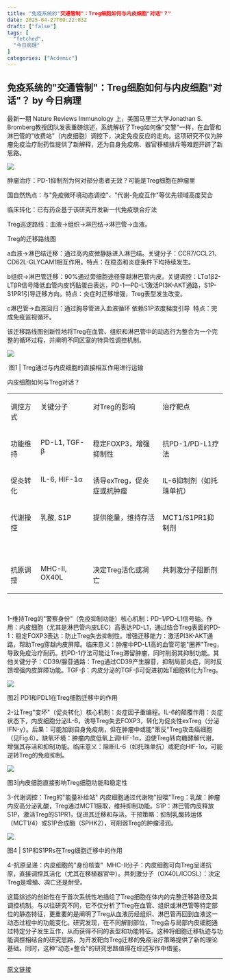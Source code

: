 ```yaml
---
title: "免疫系统的"交通管制"：Treg细胞如何与内皮细胞"对话"？"
date: 2025-04-27T00:22:03Z
draft: ["false"]
tags: [
  "fetched",
  "今日病理"
]
categories: ["Acdemic"]
---
```

免疫系统的"交通管制"：Treg细胞如何与内皮细胞"对话"？ by 今日病理
------
<div><p><span leaf=""><span textstyle="">最新一期 </span><span textstyle="">Nature Reviews Immunology</span><span textstyle=""> 上，美国马里兰大学Jonathan S. Bromberg教授团队发表重磅综述，系统解析</span><span textstyle="">了</span><span textstyle="">Treg如何像"交警"一样，在血管和淋巴管的"收费站"（内皮细胞）调控下，决定免疫反应的走向</span><span textstyle="">。这项研究不仅为肿瘤免疫治疗耐药性提供了新解释，还为自身免疫病、器官移植排斥等难题开辟了新思路。</span></span></p><p><span leaf=""><img data-backh="224" data-backw="554" data-ratio="0.4054726368159204" data-src="https://mmbiz.qpic.cn/sz_mmbiz_png/hicCwtwDKUYEWQr3nlDZkTOPDTs5851Z47mUkpmicJQrQw2gyQic1ibpwYFbzElLiaJOVBsZicFxqhjWJjwO9cq5JwjQ/640?wx_fmt=png" data-w="1206" src="https://mmbiz.qpic.cn/sz_mmbiz_png/hicCwtwDKUYEWQr3nlDZkTOPDTs5851Z47mUkpmicJQrQw2gyQic1ibpwYFbzElLiaJOVBsZicFxqhjWJjwO9cq5JwjQ/640?wx_fmt=png"></span></p><p><span leaf=""><span textstyle="">肿瘤治疗：</span><span textstyle="">PD-1抑制剂为何对部分患者无效？可能是Treg细胞在肿瘤里</span></span></p><p><span leaf=""><span textstyle="">国自然热点：</span><span textstyle="">与"免疫微环境动态调控"、"代谢-免疫互作"等优先领域高度契合</span></span></p><p><span leaf=""><span textstyle="">临床转化：已有药企基于该研究开发新一代免疫联合疗法</span></span></p><p><span leaf=""><span textstyle="">Treg巡逻路线：</span><span textstyle="">血液→组织→淋巴结→淋巴管→血液</span><span textstyle="">。 </span></span></p><p><span leaf=""><span textstyle="">Treg的迁移路线图  </span></span></p><p><span leaf=""><span textstyle="">a血液→淋巴结迁移：通过高内皮微静脉进入淋巴结。</span><span textstyle="">关键分子：</span><span textstyle="">CCR7/CCL21、CD62L-GLYCAM1相互作用。</span><span textstyle="">特点：在稳态和炎症条件下均持续发生。</span></span></p><p><span leaf=""><span textstyle="">b组织→淋巴管迁移：90%通过旁细胞途径穿越淋巴管内皮。</span><span textstyle="">关键调控：</span><span textstyle="">LTα1β2-LTβR信号降低血管内皮钙黏蛋白表达，PD-1—PD-L1激活PI3K-AKT通路，S1P-S1PR1引导迁移方向</span><span textstyle="">。特点：炎症时迁移增强，Treg表型发生改变。</span></span></p><p><span leaf=""><span textstyle="">c淋巴管→血液回归：</span><span textstyle="">通过胸导管进入血液循环 依赖S1P浓度梯度引导  特点：完成免疫监视循环。</span></span></p><p><span leaf=""><span textstyle="">该迁移路线图创新性地将Treg在血管、组织和淋巴管中的动态行为整合为一个完整的循环过程，并阐明不同区室的特异性调控机制。</span></span><page></page></p><p><span leaf=""><img data-backh="388" data-backw="403" data-ratio="0.9621409921671018" data-src="https://mmbiz.qpic.cn/sz_mmbiz_png/hicCwtwDKUYEWQr3nlDZkTOPDTs5851Z4A0gJOpVkO29RCsPFjfO9vtUPLiaVD9G7mJaKbeNy6mPS6jac05uzePg/640?wx_fmt=png" data-w="766" src="https://mmbiz.qpic.cn/sz_mmbiz_png/hicCwtwDKUYEWQr3nlDZkTOPDTs5851Z4A0gJOpVkO29RCsPFjfO9vtUPLiaVD9G7mJaKbeNy6mPS6jac05uzePg/640?wx_fmt=png"></span></p><p><p><span leaf=""><span textstyle=""> 图1 | Treg通过与内皮细胞的直接相互作用进行运输</span></span></p></p><p><span leaf=""><span textstyle="">内皮细胞如何与Treg对话？</span></span></p><p><span></span><page></page></p><table><tbody><tr><td data-colwidth="79" width="79" valign="top"><p><span leaf=""><span textstyle="">调控方式</span></span><span></span></p></td><td data-colwidth="139" width="139" valign="top"><p><span leaf=""><span textstyle="">关键分子</span></span><span></span></p></td><td data-colwidth="197" width="197" valign="top"><p><span leaf=""><span textstyle="">对Treg的影响</span></span><span></span></p></td><td data-colwidth="152" width="152" valign="top"><p><span leaf=""><span textstyle="">治疗靶点</span></span><span></span></p></td></tr><tr><td data-colwidth="79" width="79" valign="top"><p><span leaf=""><span textstyle="">功能维持</span></span><span></span></p></td><td data-colwidth="139" width="139" valign="top"><p><span leaf=""><span textstyle="">PD-L1, TGF-β</span></span><span></span></p></td><td data-colwidth="197" width="197" valign="top"><p><span leaf=""><span textstyle="">稳定FOXP3，增强抑制性</span></span><span></span></p></td><td data-colwidth="152" width="152" valign="top"><p><span leaf=""><span textstyle="">抗PD-1/PD-L1疗法</span></span><span></span></p></td></tr><tr><td data-colwidth="79" width="79" valign="top"><p><span leaf=""><span textstyle="">促炎转化</span></span><span></span></p></td><td data-colwidth="139" width="139" valign="top"><p><span leaf=""><span textstyle="">IL-6, HIF-1α</span></span><span></span></p></td><td data-colwidth="197" width="197" valign="top"><p><span leaf=""><span textstyle="">诱导exTreg，促炎症或抗肿瘤</span></span><span></span></p></td><td data-colwidth="152" width="152" valign="top"><p><span leaf=""><span textstyle="">IL-6抑制剂（如托珠单抗）</span></span><span></span></p></td></tr><tr><td data-colwidth="79" width="79" valign="top"><p><span leaf=""><span textstyle="">代谢操控</span></span><span></span></p></td><td data-colwidth="139" width="139" valign="top"><p><span lang="EN-US"><span leaf=""><span textstyle="">乳酸, S1P</span></span><span leaf=""><span textstyle="">      </span></span></span><span></span></p></td><td data-colwidth="197" width="197" valign="top"><p><span leaf=""><span textstyle="">提供能量，维持存活</span></span><span></span></p></td><td data-colwidth="152" width="152" valign="top"><p><span leaf=""><span textstyle="">MCT1/S1PR1抑制剂</span></span></p><p><p><span leaf=""><span textstyle=""> </span></span></p></p></td></tr><tr><td data-colwidth="79" width="79" valign="top"><p><span leaf=""><span textstyle="">抗原调控</span></span><span></span></p></td><td data-colwidth="139" width="139" valign="top"><p><span lang="EN-US"><span leaf=""><span textstyle="">MHC-II, OX40L</span></span><span leaf=""><span textstyle="">      </span></span></span><span></span></p></td><td data-colwidth="197" width="197" valign="top"><p><span leaf=""><span textstyle="">决定Treg活化或凋亡</span></span><span></span></p></td><td data-colwidth="152" width="152" valign="top"><p><span leaf=""><span textstyle="">共刺激分子阻断剂</span></span><span></span></p></td></tr></tbody></table><p><p><span leaf=""><br></span></p></p><p><span leaf=""><span textstyle="">1-维持Treg的"警察身份"（免疫抑制功能）</span><span textstyle="">核心机制：PD-1/PD-L1信号轴。作用：内皮细胞（尤其是淋巴管内皮LEC）高表达PD-L1，通过结合Treg表面的PD-1：稳定FOXP3表达：防止Treg失去抑制性。增强迁移能力：激活PI3K-AKT通路，帮助Treg穿越内皮屏障。临床意义：肿瘤中PD-L1高的血管可能"圈养"Treg，导致免疫治疗耐药。抗PD-1疗法可能让Treg滞留肿瘤，同时削弱其抑制功能。其他关键分子：CD39/腺苷通路：Treg通过CD39产生腺苷，抑制局部炎症，同时反馈增强内皮屏障功能。TGF-β：内皮分泌的TGF-β可促进初始T细胞转化为Treg。</span></span></p><p><span leaf=""><img data-backh="498" data-backw="375" data-ratio="1.328" data-src="https://mmbiz.qpic.cn/sz_mmbiz_png/hicCwtwDKUYEWQr3nlDZkTOPDTs5851Z42b6volp9uUAzdKCqXO6PR5xc8TTCCE36uGCCYpdkUQbPCZQ9nzCib2Q/640?wx_fmt=png" data-w="375" src="https://mmbiz.qpic.cn/sz_mmbiz_png/hicCwtwDKUYEWQr3nlDZkTOPDTs5851Z42b6volp9uUAzdKCqXO6PR5xc8TTCCE36uGCCYpdkUQbPCZQ9nzCib2Q/640?wx_fmt=png"></span></p><p><span leaf=""><span textstyle="">图2| PD1和PDL1在Treg细胞迁移中的作用</span></span></p><p><span leaf=""><span textstyle="">2-让Treg"变坏"（促炎转化）</span><span textstyle="">核心机制：炎症因子重编程。IL-6的颠覆作用：炎症状态下，内皮细胞分泌IL-6，诱导Treg失去FOXP3，转化为促炎性exTreg（分泌IFN-γ）。后果：可能加剧自身免疫病，但在肿瘤中或能"策反"Treg攻击癌细胞（见Fig.6）。缺氧环境：肿瘤内皮低氧上调HIF-1α，迫使Treg转向糖酵解代谢，增强其存活和抑制功能。临床意义：阻断IL-6（如托珠单抗）或靶向HIF-1α，可能逆转Treg的免疫抑制。</span></span></p><p><span leaf=""><img data-backh="505" data-backw="553" data-ratio="0.9131578947368421" data-src="https://mmbiz.qpic.cn/sz_mmbiz_png/hicCwtwDKUYEWQr3nlDZkTOPDTs5851Z4Gic6pQsbVGLqB6Tk2miaZ7mFNhrdNvYZ2DHUoY9wfTMK0QgjMS7WoF9A/640?wx_fmt=png" data-w="760" src="https://mmbiz.qpic.cn/sz_mmbiz_png/hicCwtwDKUYEWQr3nlDZkTOPDTs5851Z4Gic6pQsbVGLqB6Tk2miaZ7mFNhrdNvYZ2DHUoY9wfTMK0QgjMS7WoF9A/640?wx_fmt=png"></span></p><p><span leaf=""><span textstyle="">图</span></span><span leaf=""><span textstyle="">3</span></span><span leaf=""><span textstyle="">|内皮细胞直接影响Treg细胞功能和稳定性</span></span></p><p><span leaf=""><span textstyle="">3-代谢调控：Treg的"能量补给站" </span><span textstyle="">内皮细胞通过代谢物"投喂"Treg：乳酸：肿瘤内皮高分泌乳酸，Treg通过MCT1摄取，维持抑制功能。S1P：淋巴管内皮释放S1P，激活Treg的S1PR1，促进其迁移和存活。干预策略：抑制乳酸转运体（MCT1/4）或S1P合成酶（SPHK2），可削弱Treg的肿瘤浸润。</span></span></p><p><span leaf=""><img data-backh="510" data-backw="514" data-ratio="0.9922178988326849" data-src="https://mmbiz.qpic.cn/sz_mmbiz_png/hicCwtwDKUYEWQr3nlDZkTOPDTs5851Z4BHyXeiaDdbkXyAOH4mXjVRic0WMsDhvL3AOOq5lPAZMyvXxHmdLbwpKg/640?wx_fmt=png" data-w="514" src="https://mmbiz.qpic.cn/sz_mmbiz_png/hicCwtwDKUYEWQr3nlDZkTOPDTs5851Z4BHyXeiaDdbkXyAOH4mXjVRic0WMsDhvL3AOOq5lPAZMyvXxHmdLbwpKg/640?wx_fmt=png"></span></p><p><span leaf=""><span textstyle="">图</span></span><span leaf=""><span textstyle="">4</span></span><span leaf=""><span textstyle=""> | S1P和S1PRs在Treg细胞迁移中的作用</span></span></p><p><span leaf=""><span textstyle="">4-抗原呈递：内皮细胞的"身份核查"  </span><span textstyle="">MHC-II分子：内皮细胞可向Treg呈递抗原，直接调控其活化（尤其在移植器官中）。共刺激分子（OX40L/ICOSL）：决定Treg是增殖、凋亡还是耐受。</span></span></p><p><span leaf=""><span textstyle="">这篇综述的</span><span textstyle="">创新性</span><span textstyle="">在于</span><span textstyle="">首次系统性地描绘了Treg细胞在体内的完整迁移路径及其调控机制</span><span textstyle="">。与以往研究不同，它不仅分析了Treg在血管、组织或淋巴管等特定部位的静态特征，更重要的是</span><span textstyle="">阐明了Treg从血液历经组织、淋巴管再回到血液这一动态过程中的功能变化。</span><span textstyle="">研究发现，在不同解剖部位，Treg会与局部内皮细胞通过特定分子发生互作，从而获得不同的表型和功能特征。这种将细胞迁移轨迹与功能调控相结合的研究思路，为开发靶向Treg迁移的免疫治疗策略提供了新的理论基础。同时，</span><span textstyle="">这种"动态+整合"的研究思路值得在综述写作中借鉴。</span></span><page></page></p><p><mp-style-type data-value="3"></mp-style-type></p></div>  
<hr>
<a href="https://mp.weixin.qq.com/s/d86GYH6WhqthemLThyHHkQ",target="_blank" rel="noopener noreferrer">原文链接</a>
